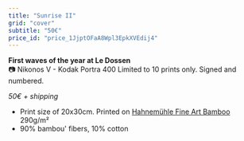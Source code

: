 ```yaml
---
title: "Sunrise II"
grid: "cover"
subtitle: "50€"
price_id: "price_1JjptOFaA8Wpl3EpkXVEdij4"
---
```

**First waves of the year at Le Dossen**  
📷 Nikonos V - Kodak Portra 400
Limited to 10 prints only. Signed and numbered.

*50€ + shipping*

- Print size of 20x30cm. Printed on [Hahnemühle Fine Art Bamboo](https://www.hahnemuehle.com/fr/digital-fineart/les-papiers-a-jet-dencre-fineart/natural-line/p/Product/show/202/1036.html) 290g/m²
- 90% bambou' fibers, 10% cotton

